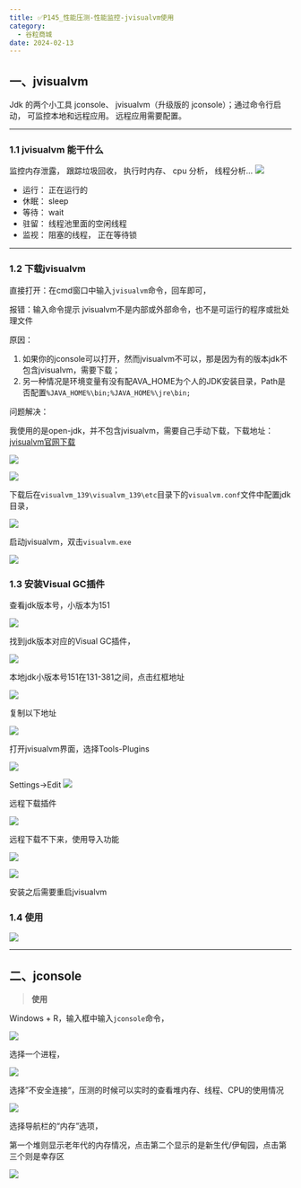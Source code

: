 ```yaml
---
title: ✅P145_性能压测-性能监控-jvisualvm使用
category:
  - 谷粒商城
date: 2024-02-13
---
```


<!-- more -->

## 一、jvisualvm

Jdk 的两个小工具 jconsole、 jvisualvm（升级版的 jconsole）；通过命令行启动， 可监控本地和远程应用。 远程应用需要配置。

---

### 1.1 jvisualvm 能干什么

监控内存泄露， 跟踪垃圾回收， 执行时内存、 cpu 分析， 线程分析...
![](https://cfmall-hello.oss-cn-beijing.aliyuncs.com/img/202311/202312011033730.png#id=bJZj1&originHeight=54&originWidth=402&originalType=binary&ratio=1&rotation=0&showTitle=false&status=done&style=none&title=)

- 运行： 正在运行的
- 休眠： sleep
- 等待： wait
- 驻留： 线程池里面的空闲线程
- 监视： 阻塞的线程， 正在等待锁

---

### 1.2 下载jvisualvm

直接打开：在cmd窗口中输入`jvisualvm`命令，回车即可，

报错：输入命令提示 jvisualvm不是内部或外部命令，也不是可运行的程序或批处理文件

原因：

1. 如果你的jconsole可以打开，然而jvisualvm不可以，那是因为有的版本jdk不包含jvisualvm，需要下载；
2. 另一种情况是环境变量有没有配AVA_HOME为个人的JDK安装目录，Path是否配置`%JAVA_HOME%\bin;%JAVA_HOME%\jre\bin;`

问题解决：

我使用的是open-jdk，并不包含jvisualvm，需要自己手动下载，下载地址：[jvisualvm官网下载](https://visualvm.github.io/)

![](https://cfmall-hello.oss-cn-beijing.aliyuncs.com/img/202311/202311302049760.png#id=fmNr0&originHeight=485&originWidth=900&originalType=binary&ratio=1&rotation=0&showTitle=false&status=done&style=none&title=)

![](https://cfmall-hello.oss-cn-beijing.aliyuncs.com/img/202311/202311302050690.png#id=PwphT&originHeight=63&originWidth=430&originalType=binary&ratio=1&rotation=0&showTitle=false&status=done&style=none&title=)

下载后在`visualvm_139\visualvm_139\etc`目录下的`visualvm.conf`文件中配置jdk目录，

![](https://cfmall-hello.oss-cn-beijing.aliyuncs.com/img/202311/202311302052869.png#id=ZJVAJ&originHeight=37&originWidth=646&originalType=binary&ratio=1&rotation=0&showTitle=false&status=done&style=none&title=)

启动jvisualvm，双击`visualvm.exe`

![](https://cfmall-hello.oss-cn-beijing.aliyuncs.com/img/202311/202311302052275.png#id=i4gMI&originHeight=122&originWidth=537&originalType=binary&ratio=1&rotation=0&showTitle=false&status=done&style=none&title=)

### 1.3 安装Visual GC插件

查看jdk版本号，小版本为151

![](https://cfmall-hello.oss-cn-beijing.aliyuncs.com/img/202311/202311302054317.png#id=XohMT&originHeight=80&originWidth=491&originalType=binary&ratio=1&rotation=0&showTitle=false&status=done&style=none&title=)

找到jdk版本对应的Visual GC插件，

![](https://cfmall-hello.oss-cn-beijing.aliyuncs.com/img/202311/202311302055815.png#id=kVQF5&originHeight=303&originWidth=989&originalType=binary&ratio=1&rotation=0&showTitle=false&status=done&style=none&title=)

本地jdk小版本号151在131-381之间，点击红框地址

![](https://cfmall-hello.oss-cn-beijing.aliyuncs.com/img/202311/202311302055850.png#id=YX94v&originHeight=344&originWidth=966&originalType=binary&ratio=1&rotation=0&showTitle=false&status=done&style=none&title=)

复制以下地址

![](https://cfmall-hello.oss-cn-beijing.aliyuncs.com/img/202311/202311302057625.png#id=HmVhU&originHeight=208&originWidth=823&originalType=binary&ratio=1&rotation=0&showTitle=false&status=done&style=none&title=)

打开jvisualvm界面，选择Tools-Plugins

![](https://cfmall-hello.oss-cn-beijing.aliyuncs.com/img/202311/202311302058663.png#id=lwBz0&originHeight=578&originWidth=1169&originalType=binary&ratio=1&rotation=0&showTitle=false&status=done&style=none&title=)

Settings->Edit
![](https://cfmall-hello.oss-cn-beijing.aliyuncs.com/img/202311/202311302059189.png#id=dYXXo&originHeight=559&originWidth=900&originalType=binary&ratio=1&rotation=0&showTitle=false&status=done&style=none&title=)

远程下载插件

![](https://cfmall-hello.oss-cn-beijing.aliyuncs.com/img/202311/202311302103512.png#id=PxU9Q&originHeight=474&originWidth=899&originalType=binary&ratio=1&rotation=0&showTitle=false&status=done&style=none&title=)

远程下载不下来，使用导入功能

![](https://cfmall-hello.oss-cn-beijing.aliyuncs.com/img/202311/202311302104850.png#id=Z1GPQ&originHeight=525&originWidth=830&originalType=binary&ratio=1&rotation=0&showTitle=false&status=done&style=none&title=)

![](https://cfmall-hello.oss-cn-beijing.aliyuncs.com/img/202311/202311302105292.png#id=BaBrb&originHeight=687&originWidth=959&originalType=binary&ratio=1&rotation=0&showTitle=false&status=done&style=none&title=)

安装之后需要重启jvisualvm

### 1.4 使用

![](https://cfmall-hello.oss-cn-beijing.aliyuncs.com/img/202311/202311302107338.png#id=O6YDh&originHeight=557&originWidth=1920&originalType=binary&ratio=1&rotation=0&showTitle=false&status=done&style=none&title=)

---

## 二、jconsole

> **使用**


Windows + R，输入框中输入`jconsole`命令，

![](https://cfmall-hello.oss-cn-beijing.aliyuncs.com/img/202311/202311302021877.png#id=R3bLm&originHeight=229&originWidth=396&originalType=binary&ratio=1&rotation=0&showTitle=false&status=done&style=none&title=)

选择一个进程，

![](https://cfmall-hello.oss-cn-beijing.aliyuncs.com/img/202311/202311302022104.png#id=lhfw4&originHeight=744&originWidth=884&originalType=binary&ratio=1&rotation=0&showTitle=false&status=done&style=none&title=)

选择”不安全连接“，压测的时候可以实时的查看堆内存、线程、CPU的使用情况

![](https://cfmall-hello.oss-cn-beijing.aliyuncs.com/img/202311/202311302023358.png#id=uBxmm&originHeight=740&originWidth=883&originalType=binary&ratio=1&rotation=0&showTitle=false&status=done&style=none&title=)

选择导航栏的“内存”选项，

第一个堆则显示老年代的内存情况，点击第二个显示的是新生代/伊甸园，点击第三个则是幸存区

![](https://cfmall-hello.oss-cn-beijing.aliyuncs.com/img/202311/202311302020835.png#id=jBC1i&originHeight=782&originWidth=884&originalType=binary&ratio=1&rotation=0&showTitle=false&status=done&style=none&title=)
